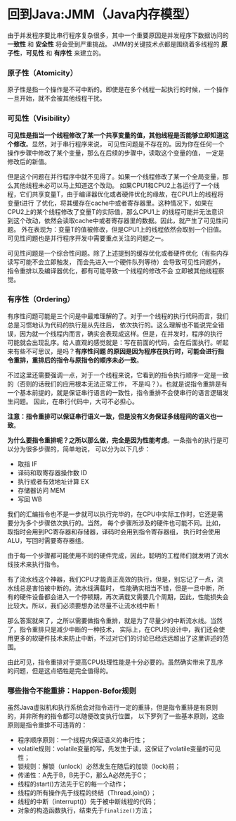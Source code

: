 回到Java:JMM（Java内存模型）
====================================================
由于并发程序要比串行程序复杂很多，其中一个重要原因是并发程序下数据访问的 **一致性** 和 **安全性** 将会受到严重挑战。
JMM的关键技术点都是围绕着多线程的 **原子性**，**可见性** 和 **有序性** 来建立的。

### 原子性（Atomicity）
原子性是指一个操作是不可中断的。即使是在多个线程一起执行的时候，一个操作一旦开始，就不会被其他线程干扰。

### 可见性（Visibility）
**可见性是指当一个线程修改了某一个共享变量的值，其他线程是否能够立即知道这个修改**。显然，对于串行程序来说，
可见性问题是不存在的。因为你在任何一个操作步骤中修改了某个变量，那么在后续的步骤中，读取这个变量的值，
一定是修改后的新值。

但是这个问题在并行程序中就不见得了。如果一个线程修改了某一个全局变量，那么其他线程未必可以马上知道这个改动。
如果CPU1和CPU2上各运行了一个线程，它们共享变量T，由于编译器优化或者硬件优化的缘故，在CPU1上的线程将变量t进行
了优化，将其缓存在cache中或者寄存器里。这种情况下，如果在CPU2上的某个线程修改了变量T的实际值，那么CPU1上
的线程可能并无法意识到这个改动，依然会读取cache中或者寄存器里的数据。因此，就产生了可见性问题。
外在表现为：变量T的值被修改，但是CPU1上的线程依然会取到一个旧值。可见性问题也是并行程序开发中需要重点关注的问题之一。

可见性问题是一个综合性问题。除了上述提到的缓存优化或者硬件优化（有些内存读写可能不会立即触发，
而会先进入一个硬件队列等待）会导致可见性问题外，指令重排以及编译器优化，都有可能导致一个线程的修改不会
立即被其他线程察觉。

### 有序性（Ordering）
有序性问题可能是三个问是中最难理解的了。对于一个线程的执行代码而言，我们总是习惯地认为代码的执行是从先往后，
依次执行的。这么理解也不能说完全错误，因为就一个线程内而言，确实会表现成这样。但是，在并发时，程序的执行
可能就会出现乱序。给人直观的感觉就是：写在前面的代码，会在后面执行。听起来有些不可思议，是吗？**有序性问题
的原因是因为程序在执行时，可能会进行指令重排，重排后的指令与原指令的顺序未必一致**。

不过这里还需要强调一点，对于一个线程来说，它看到的指令执行顺序一定是一致的（否则的话我们的应用根本无法正常工作，
不是吗？）。也就是说指令重排是有一个基本前提的，就是保证串行语言的一致性，指令重排不会使串行的语言逻辑发生问题。
因此，在串行代码中，大可不必担心。

**注意：指令重排可以保证串行语义一致，但是没有义务保证多线程间的语义也一致**。

**为什么要指令重排呢？之所以那么做，完全是因为性能考虑**。一条指令的执行是可以分为很多步骤的，简单地说，
可以分为以下几步：
+ 取指 IF
+ 译码和取寄存器操作数 ID
+ 执行或者有效地址计算 EX
+ 存储器访问 MEM
+ 写回 WB

我们的汇编指令也不是一步就可以执行完毕的，在CPU中实际工作时，它还是需要分为多个步骤依次执行的。当然，
每个步骤所涉及的硬件也可能不同。比如，取指时会用到PC寄存器和存储器，译码时会用到指令寄存器组，
执行时会使用ALU，写回时需要寄存器组。

由于每一个步骤都可能使用不同的硬件完成，因此，聪明的工程师们就发明了流水线技术来执行指令。

有了流水线这个神器，我们CPU才能真正高效的执行，但是，别忘记了一点，流水线总是害怕被中断的。流水线满载时，
性能确实相当不错，但是一旦中断，所有的硬件设备都会进入一个停顿期，再次满载又需要几个周期，因此，性能损失会
比较大。所以，我们必须要想办法尽量不让流水线中断！

那么答案就来了，之所以需要做指令重排，就是为了尽量少的中断流水线。当然了，指令重排只是减少中断的一种技术，
实际上，在CPU的设计中，我们还会使用更多的软硬件技术来防止中断，不过对它们的讨论已经远远超出了这里讲述的范围。

由此可见，指令重排对于提高CPU处理性能是十分必要的。虽然确实带来了乱序的问题，但是这点牺牲是完全值得的。

### 哪些指令不能重排：Happen-Befor规则
虽然Java虚拟机和执行系统会对指令进行一定的重排，但是指令重排是有原则的，并非所有的指令都可以随便改变执行位置，
以下罗列了一些基本原则，这些原则是指令重排不可违背的：
+ 程序顺序原则：一个线程内保证语义的串行性；
+ volatile规则：volatile变量的写，先发生于读，这保证了volatile变量的可见性；
+ 锁规则：解锁（unlock）必然发生在随后的加锁（lock)前；
+ 传递性：A先于B，B先于C，那么A必然先于C；
+ 线程的start()方法先于它的每一个动作；
+ 线程的所有操作先于线程的终结（Thread.join()）；
+ 线程的中断（interrupt()）先于被中断线程的代码；
+ 对象的构造函数执行，结束先于`finalize()`方法；
